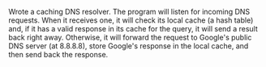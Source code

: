 Wrote a caching DNS resolver. The program will listen for incoming DNS requests. When it receives one, it will check its local cache (a hash table) and, if it has a valid response in its cache for the query, it will send a result back right away. Otherwise, it will forward the request to Google's public DNS server (at 8.8.8.8), store Google's response in the local cache, and then send back the response.
